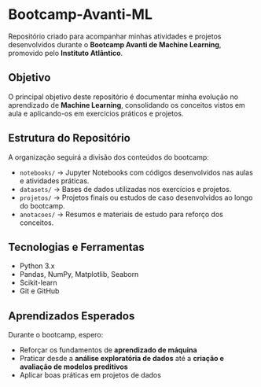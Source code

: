 # Bootcamp-Avanti-ML
Repositório criado para acompanhar minhas atividades e projetos desenvolvidos durante o **Bootcamp Avanti de Machine Learning**, promovido pelo **Instituto Atlântico**.

## Objetivo

O principal objetivo deste repositório é documentar minha evolução no aprendizado de **Machine Learning**, consolidando os conceitos vistos em aula e aplicando-os em exercícios práticos e projetos.

## Estrutura do Repositório

A organização seguirá a divisão dos conteúdos do bootcamp:

* `notebooks/` → Jupyter Notebooks com códigos desenvolvidos nas aulas e atividades práticas.
* `datasets/` → Bases de dados utilizadas nos exercícios e projetos.
* `projetos/` → Projetos finais ou estudos de caso desenvolvidos ao longo do bootcamp.
* `anotacoes/` → Resumos e materiais de estudo para reforço dos conceitos.

## Tecnologias e Ferramentas

* Python 3.x
* Pandas, NumPy, Matplotlib, Seaborn
* Scikit-learn
* Git e GitHub

## Aprendizados Esperados

Durante o bootcamp, espero:

* Reforçar os fundamentos de **aprendizado de máquina**
* Praticar desde a **análise exploratória de dados** até a **criação e avaliação de modelos preditivos**
* Aplicar boas práticas em projetos de dados
